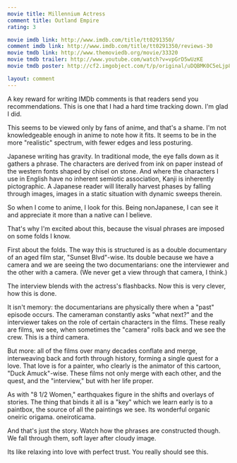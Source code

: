 ```yaml
---
movie title: Millennium Actress
comment title: Outland Empire
rating: 3

movie imdb link: http://www.imdb.com/title/tt0291350/
comment imdb link: http://www.imdb.com/title/tt0291350/reviews-30
movie tmdb link: http://www.themoviedb.org/movie/33320
movie tmdb trailer: http://www.youtube.com/watch?v=vpGrD5wUzKE
movie tmdb poster: http://cf2.imgobject.com/t/p/original/uDQBMK0C5eLjp8R6upEfGAMQXKq.jpg

layout: comment
---
```


A key reward for writing IMDb comments is that readers send you recommendations. This is one that I had a hard time tracking down. I'm glad I did.

This seems to be viewed only by fans of anime, and that's a shame. I'm not knowledgeable enough in anime to note how it fits. It seems to be in the more "realistic" spectrum, with fewer edges and less posturing.

Japanese writing has gravity. In traditional mode, the eye falls down as it gathers a phrase. The characters are derived from ink on paper instead of the western fonts shaped by chisel on stone. And where the characters I use in English have no inherent semiotic association, Kanji is inherently pictographic. A Japanese reader will literally harvest phases by falling through images, images in a static situation with dynamic sweeps therein.

So when I come to anime, I look for this. Being nonJapanese, I can see it and appreciate it more than a native can I believe.

That's why I'm excited about this, because the visual phrases are imposed on some folds I know. 

First about the folds. The way this is structured is as a double documentary of an aged film star, "Sunset Blvd"-wise. Its double because we have a camera and we are seeing the two documentarians: one the interviewer and the other with a camera. (We never get a view through that camera, I think.)

The interview blends with the actress's flashbacks. Now this is very clever, how this is done.

It isn't memory: the documentarians are physically there when a "past" episode occurs. The cameraman constantly asks "what next?" and the interviewer takes on the role of certain characters in the films. These really are films, we see, when sometimes the "camera" rolls back and we see the crew. This is a third camera.

But more: all of the films over many decades conflate and merge, interweaving back and forth through history, forming a single quest for a love. That love is for a painter, who clearly is the animator of this cartoon, "Duck Amuck"-wise. These films not only merge with each other, and the quest, and the "interview," but with her life proper.

As with "8 1/2 Women," earthquakes figure in the shifts and overlays of stories. The thing that binds it all is a "key" which we learn early is to a paintbox, the source of all the paintings we see. Its wonderful organic oneiric origama. oneiroticama.

And that's just the story. Watch how the phrases are constructed though. We fall through them, soft layer after cloudy image.

Its like relaxing into love with perfect trust. You really should see this.